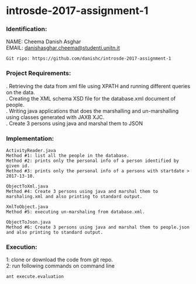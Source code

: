 # introsde-2017-assignment-1


### Identification:
NAME: Cheema Danish Asghar  
EMAIL: danishasghar.cheema@studenti.unitn.it  

```
Git ripo: https://github.com/danishc/introsde-2017-assignment-1
```


### Project Requirements:  
. Retrieving the data from xml file using XPATH and running different queries on the data.  
. Creating the XML schema XSD file for the database.xml document of people.  
. Writing java applications that does the marshalling and un-marshalling using classes generated with JAXB XJC.  
. Create 3 persons using java and marshal them to JSON  
  
  
### Implementation:  
```
ActivityReader.java  
Method #1: list all the people in the database.  
Method #2: prints only the personal info of a person identified by given id.  
Method #3: prints only the personal info of a persons with startdate > 2017-13-10.  
```
```
ObjectToXml.java  
Method #4: Create 3 persons using java and marshal them to marshaling.xml and also printing to standard output.  
```
```
XmlToObject.java  
Method #5: executing un-marshaling from database.xml.  
```
```
ObjectToJson.java  
Method #6: Create 3 persons using java and marshal them to people.json and also printing to standard output.  
```
  
### Execution:   
1: clone or download the code from git repo.  
2: run following commands on command line   
```
ant execute.evaluation  
```
